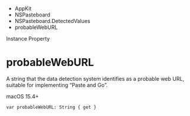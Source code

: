 

- AppKit
- NSPasteboard
- NSPasteboard.DetectedValues
-  probableWebURL 

Instance Property

# probableWebURL

A string that the data detection system identifies as a probable web URL, suitable for implementing “Paste and Go”.

macOS 15.4+

``` source
var probableWebURL: String { get }
```

